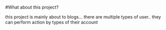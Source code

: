 #What about this project?

this project is mainly about to blogs... there are multiple types of user.. they can perform action by types of their account